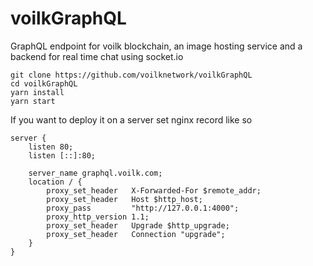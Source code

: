 # voilkGraphQL
GraphQL endpoint for voilk blockchain, an image hosting service and a backend for real time chat using socket.io

```
git clone https://github.com/voilknetwork/voilkGraphQL
cd voilkGraphQL
yarn install
yarn start
```

If you want to deploy it on a server
set nginx record like so

```
server {
	listen 80;
	listen [::]:80;

	server_name graphql.voilk.com;
	location / {
	    proxy_set_header   X-Forwarded-For $remote_addr;
	    proxy_set_header   Host $http_host;
	    proxy_pass         "http://127.0.0.1:4000";
	    proxy_http_version 1.1;
	    proxy_set_header   Upgrade $http_upgrade;
	    proxy_set_header   Connection "upgrade";           
	}
}
```
